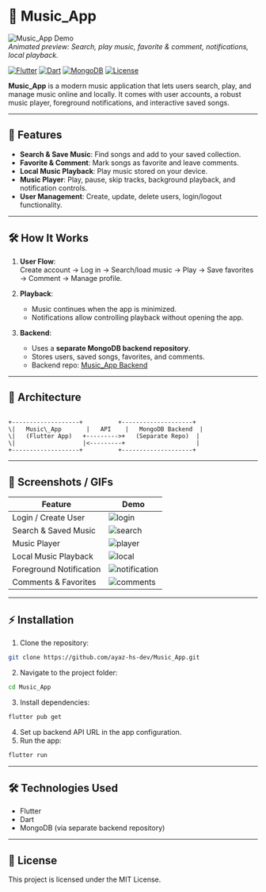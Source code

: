 
# 🎵 Music_App

![Music_App Demo](link-to-features-gif)  
*Animated preview: Search, play music, favorite & comment, notifications, local playback.*

[![Flutter](https://img.shields.io/badge/Flutter-02569B?style=flat&logo=flutter&logoColor=white)](https://flutter.dev) 
[![Dart](https://img.shields.io/badge/Dart-0175C2?style=flat&logo=dart&logoColor=white)](https://dart.dev) 
[![MongoDB](https://img.shields.io/badge/MongoDB-47A248?style=flat&logo=mongodb&logoColor=white)](https://www.mongodb.com/) 
[![License](https://img.shields.io/badge/License-MIT-green)](LICENSE)

**Music_App** is a modern music application that lets users search, play, and manage music online and locally. It comes with user accounts, a robust music player, foreground notifications, and interactive saved songs.

---

## 🌟 Features

- **Search & Save Music**: Find songs and add to your saved collection.  
- **Favorite & Comment**: Mark songs as favorite and leave comments.  
- **Local Music Playback**: Play music stored on your device.  
- **Music Player**: Play, pause, skip tracks, background playback, and notification controls.  
- **User Management**: Create, update, delete users, login/logout functionality.  

---

## 🛠 How It Works

1. **User Flow**:  
   Create account → Log in → Search/load music → Play → Save favorites → Comment → Manage profile.  

2. **Playback**:  
   - Music continues when the app is minimized.  
   - Notifications allow controlling playback without opening the app.  

3. **Backend**:  
   - Uses a **separate MongoDB backend repository**.  
   - Stores users, saved songs, favorites, and comments.  
   - Backend repo: [Music_App Backend](https://github.com/ayaz-hs-dev/Music_App_Backend.git)  

---

## 🔗 Architecture

```

+-------------------+          +--------------------+
\|   Music\_App       |   API    |   MongoDB Backend  |
\|   (Flutter App)   +--------->+   (Separate Repo)  |
\|                   |<---------+                    |
+-------------------+          +--------------------+

````

---

## 📸 Screenshots / GIFs

| Feature | Demo |
|---------|------|
| Login / Create User | ![login](link-to-login-gif) |
| Search & Saved Music | ![search](link-to-search-gif) |
| Music Player | ![player](link-to-player-gif) |
| Local Music Playback | ![local](link-to-local-gif) |
| Foreground Notification | ![notification](link-to-notification-gif) |
| Comments & Favorites | ![comments](link-to-comments-gif) |

---

## ⚡ Installation

1. Clone the repository:  
```bash
git clone https://github.com/ayaz-hs-dev/Music_App.git
````

2. Navigate to the project folder:

```bash
cd Music_App
```

3. Install dependencies:

```bash
flutter pub get
```

4. Set up backend API URL in the app configuration.
5. Run the app:

```bash
flutter run
```

---

## 🛠 Technologies Used

* Flutter
* Dart
* MongoDB (via separate backend repository)

---

## 📄 License

This project is licensed under the MIT License.

```



